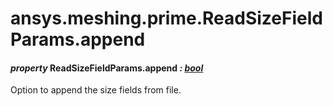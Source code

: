 # ansys.meshing.prime.ReadSizeFieldParams.append

#### *property* ReadSizeFieldParams.append *: [bool](https://docs.python.org/3.11/library/functions.html#bool)*

Option to append the size fields from file.

<!-- !! processed by numpydoc !! -->
